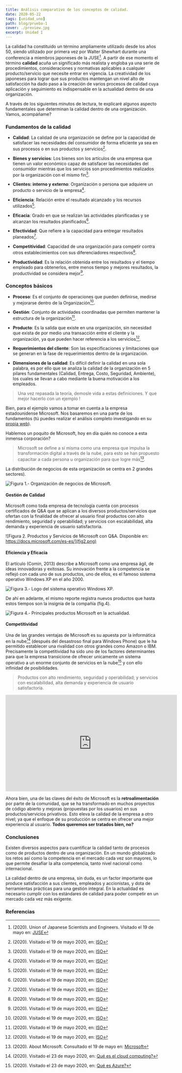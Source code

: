 ```yaml
---
title: Análisis comparativo de los conceptos de calidad.
date: 2020-05-22
tags: [unidad_uno]
path: blog/prueba-1
cover: ./preview.jpg
excerpt: Unidad I
---
```

La calidad ha constituido un término ampliamente utilizado desde los años 50, siendo utilizado por primera vez por Walter Shewhart durante una conferencia a miembros japoneses de la JUSE[^1]. A partir de ese momento el término **calidad** acuña un significado más realista y engloba ya una serie de procedimientos, consideraciones y normativas aplicables a cualquier producto/servicio que necesite entrar en vigencia. La creatividad de los japoneses para lograr que sus productos mantengan un nivel alto de satisfacción ha dado paso a la creación de varios procesos de calidad cuya aplicación y seguimiento es indispensable en la actualidad dentro de una organización.

A través de los siguientes minutos de lectura, te explicaré algunos aspecto fundamentales que determinan la calidad dentro de una organización. Vamos, acompáñame?

### Fundamentos de la calidad

- **Calidad**: La calidad de una organización se define por la capacidad de satisfacer las necesidades del consumidor de forma eficiente ya sea en sus procesos o en sus productos y servicios[^3].

- **Bienes y servicios**: Los bienes son los artículos de una empresa que tienen un valor económico capaz de satisfacer las necesidades del consumidor mientras que los servicios son procedimientos realizados por la organización con el mismo fin[^3].

- **Clientes: interno y externo**: Organización o persona que adquiere un producto o servicio de la empresa[^3].

- **Eficiencia**: Relación entre el resultado alcanzado y los recursos utilizados[^3].

- **Eficacia**: Grado en que se realizan las actividades planificadas y se alcanzan los resultados planificados[^3].

- **Efectividad**: Que refiere a la capacidad para entregar resultados planeados[^3].

- **Competitividad**: Capacidad de una organización para competir contra otros establecimientos con sus diferenciadores respectivos[^3].

- **Productividad**: Es la relación obtenida entre los resultados y el tiempo empleado para obtenerlos, entre menos tiempo y mejores resultados, la productividad se considera mejor[^3].

### Conceptos básicos

- **Proceso**: Es el conjunto de operaciones que pueden definirse, medirse y mejorarse dentro de la Organización[^3].

- **Gestión**: Conjunto de actividades coordinadas que permiten mantener la estructura de la organización[^3].

- **Producto**: Es la salida que existe en una organización, sin necesidad que exista de por medio una transacción entre el cliente y la organización, ya que pueden hacer referencia a los servicios[^3].

- **Requerimientos del cliente**: Son las especificaciones y limitaciones que se generan en la fase de requerimientos dentro de la organización.

- **Dimensiones de la calidad**: Es difícil definir la calidad en una sola palabra, es por ello que se analiza la calidad de la organización en 5 pilares fundamentales (Calidad, Entrega, Costo, Seguridad, Ambiente), los cuales se llevan a cabo mediante la buena motivación a los empleados.

> Una vez repasada la teoría, demosle vida a estas definiciones. Y que mejor hacerlo con un ejemplo !

Bien, para el ejemplo vamos a tomar en cuenta a la empresa estadounidense Microsoft. Nos basaremos en una parte de los fundamentos (tú puedes realizar el análisis completo investigando en su [propia web](https://www.microsoft.com/en-us)).

Hablemos un poquito de Microsoft, hoy en día quién no conoce a esta inmensa corporación?

> Microsoft se define a sí misma como una empresa que impulsa la transformación digital a través de la nube, para esto se han propuesto capacitar a cada persona u organización para que logre más[^2].

La distribución de negocios de esta organización se centra en 2 grandes sectores).

![Figura 1.- Organización de negocios de Microsoft.](fig1.jpg)

#### Gestión de Calidad

Microsoft como toda empresa de tecnología cuenta con procesos certificados de Q&A que se aplican a los diversos productos/servicios que ofertan con la finalidad de ofrecer al usuario final productos con alto rendimiento, seguridad y operabilidad; y servicios con escalabilidad, alta demanda y experiencia de usuario satisfactoria.

![Figura 2. Productos y Servicios de Microsoft con Q&A. Disponible en: https://docs.microsoft.com/es-es/](fig2.png)

#### Eficiencia y Eficacia

El artículo (Comin, 2013) describe a Microsoft como una empresa ágil, de ideas innovadoras y exitosas.
Su innovación frente a la competencia se reflejó con cada uno de sus productos, uno de ellos, es el famoso sistema operativo Windows XP en el año 2000.

![Figura 3.- Logo del sistema operativo Windows XP.](fig3.png)

De ahí en adelante, el mismo reporte registra nuevos productos que hasta estos tiempos son la insignia de la compañía (fig.4).

![Figura 4.- Principales productos Microsoft en la actualidad.](fig4.png)

#### Competitividad

Una de las grandes ventajas de Microsoft es su apuesta por la informática en la nube[^4] (después del desastroso final para Windows Phone) que le ha permitido establecer una rivalidad con otros grandes como Amazon o IBM. Precisamente la competitividad ha sido uno de los factores determinantes para que la empresa transicione de ofrecer unicamente un sistema operatívo a un enorme conjunto de servicios en la nube[^5] y con ello infinidad de posibilidades.

> Productos con alto rendimiento, seguridad y operabilidad; y servicios con escalabilidad, alta demanda y experiencia de usuario satisfactoria.

<iframe width="560" height="315" src="https://www.youtube.com/embed/aaglPKExHw8" frameborder="0" allow="accelerometer; autoplay; encrypted-media; gyroscope; picture-in-picture" allowfullscreen></iframe>

Ahora bien, una de las claves del éxito de Microsoft es la **retroalimentación** por parte de la comunidad, que se ha transformado en muchos proyectos de código abierto y mejoras (propuestas por los usuarios) en sus productos/servicios privativos. Esto eleva la calidad de la empresa a otro nivel; ya que el enfoque de su producción se centra en ofrecer una mejor experiencia al usuario. **Todos queremos ser tratados bien, no?**

### Conclusiones

Existen diversos aspectos para cuantificar la calidad tanto de procesos como de productos dentro de una organización. En un mundo globalizado los retos así como la competencia en el mercado cada vez son mayores, lo que permite desafiar la alta competencia, tanto nivel nacional como internacional.

La calidad dentro de una empresa, sin duda, es un factor importante que produce satisfacción a sus clientes, empleados y accionistas, y dota de herramientas prácticas para una gestión integral. En la actualidad es necesario cumplir con los estándares de calidad para poder competir en un mercado cada vez más exigente.

### Referencias

[^1]: (2020). Union of Japanese Scientists and Engineers. Visitado el 19 de mayo en: [JUSE](https://www.juse.or.jp/english/profile/)
[^2]: (2020). About Microsoft. Consultado el 19 de mayo en: [Microsoft](https://news.microsoft.com/facts-about-microsoft/)
[^3]: (2020). Visitado el 19 de mayo 2020, en: [ISO](https://www.iso.org/obp/ui/es/#iso:std:iso:9000:ed-4:v1:es)
[^4]: (2020). Visitado el 23 de mayo 2020, en: [Qué es el cloud computing?](https://azure.microsoft.com/es-mx/overview/what-is-cloud-computing/)
[^5]: (2020). Visitado el 23 de mayo 2020, en: [Qué es Azure?](https://azure.microsoft.com/es-mx/overview/what-is-azure/)